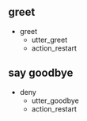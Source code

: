 ## greet
* greet
  - utter_greet
  - action_restart

## say goodbye
* deny
  - utter_goodbye
  - action_restart
  